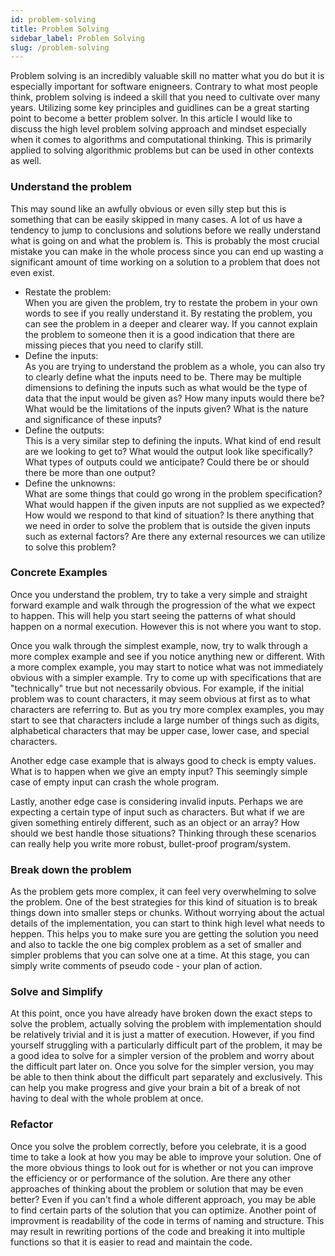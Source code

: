 ```yaml
---
id: problem-solving
title: Problem Solving
sidebar_label: Problem Solving
slug: /problem-solving
---
```


Problem solving is an incredibly valuable skill no matter what you do but it is especially important for software enigneers. 
Contrary to what most people think, problem solving is indeed a skill that you need to cultivate over many years.
Utilizing some key principles and guidlines can be a great starting point to become a 
better problem solver. In this article I would like to discuss the high level problem solving approach and mindset
especially when it comes to algorithms and computational thinking. This is primarily applied to solving algorithmic
problems but can be used in other contexts as well. 

### Understand the problem

This may sound like an awfully obvious or even silly step but this is something that can be easily
skipped in many cases. A lot of us have a tendency to jump to conclusions and solutions before we
really understand what is going on and what the problem is. This is probably the most crucial mistake
you can make in the whole process since you can end up wasting a significant amount of time working on
a solution to a problem that does not even exist.

- Restate the problem: <br/>
When you are given the problem, try to restate the probem in your own words to see if you really understand it.
By restating the problem, you can see the problem in a deeper and clearer way. If you cannot explain the problem to someone
then it is a good indication that there are missing pieces that you need to clarify still.
- Define the inputs: <br/>
As you are trying to understand the problem as a whole, you can also try to clearly define what the inputs need to be.
There may be multiple dimensions to defining the inputs such as what would be the type of data that the input would be given as?
How many inputs would there be? What would be the limitations of the inputs given? What is the nature and significance of these inputs?
- Define the outputs: <br/>
This is a very similar step to defining the inputs. What kind of end result are we looking to get to? What would the output
look like specifically? What types of outputs could we anticipate? Could there be or should there be more than one output?
- Define the unknowns: <br/>
What are some things that could go wrong in the problem specification? What would happen if the given inputs are 
not supplied as we expected? How would we respond to that kind of situation? Is there anything that we need
in order to solve the problem that is outside the given inputs such as external factors? Are there any external
resources we can utilize to solve this problem?

### Concrete Examples

Once you understand the problem, try to take a very simple and straight forward example and walk through 
the progression of the what we expect to happen. This will help you start seeing the patterns of what should
happen on a normal execution. However this is not where you want to stop. 

Once you walk through the simplest example, now, try to walk through a more complex example and see if you 
notice anything new or different. With a more complex example, you may start to notice what was not immediately
obvious with a simpler example. Try to come up with specifications that are "technically" true but not necessarily
obvious. For example, if the initial problem was to count characters, it may seem obvious at first as to what 
characters are referring to. But as you try more complex examples, you may start to see that characters include a large number
of things such as digits, alphabetical characters that may be upper case, lower case, and special characters.

Another edge case example that is always good to check is empty values. What is to happen when we give an empty
input? This seemingly simple case of empty input can crash the whole program.

Lastly, another edge case is considering invalid inputs. Perhaps we are expecting a certain type of input such as 
characters. But what if we are given something entirely different, such as an object or an array? How should we best
handle those situations? Thinking through these scenarios can really help you write more robust, bullet-proof program/system.

### Break down the problem

As the problem gets more complex, it can feel very overwhelming to solve the problem. One of the best strategies 
for this kind of situation is to break things down into smaller steps or chunks. Without worrying about the 
actual details of the implementation, you can start to think high level what needs to heppen. This helps you to
make sure you are getting the solution you need and also to tackle the one big complex problem as a set of smaller 
and simpler problems that you can solve one at a time. At this stage, you can simply write comments of pseudo code - your plan of action.

### Solve and Simplify

At this point, once you have already have broken down the exact steps to solve the problem, actually solving the problem
with implementation should be relatively trivial and it is just a matter of execution. However, if you find yourself struggling
with a particularly difficult part of the problem, it may be a good idea to solve for a simpler version of the problem and 
worry about the difficult part later on. Once you solve for the simpler version, you may be able to then think about the difficult 
part separately and exclusively. This can help you make progress and give your brain a bit of a break of not having to deal with the whole problem
at once.

### Refactor

Once you solve the problem correctly, before you celebrate, it is a good time to take a look at how you may be able to
improve your solution. One of the more obvious things to look out for is whether or not you can improve the efficiency or 
or performance of the solution. Are there any other approaches of thinking about the problem or solution that may be even better? 
Even if you can't find a whole different approach, you may be able to find certain parts of the solution that you can optimize. 
Another point of improvment is readability of the code in terms of naming and structure. This may result in rewriting portions 
of the code and breaking it into multiple functions so that it is easier to read and maintain the code. 

